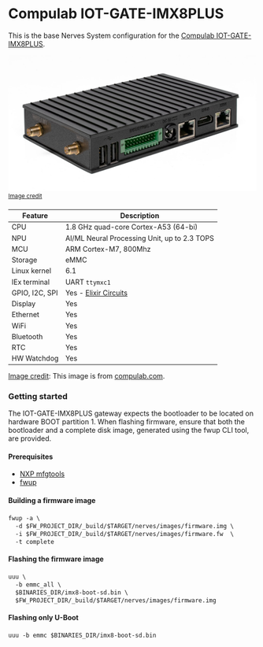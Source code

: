 # Compulab IOT-GATE-IMX8PLUS

This is the base Nerves System configuration for the
[Compulab IOT-GATE-IMX8PLUS](https://www.compulab.com/products/iot-gateways/iot-gate-imx8plus-industrial-arm-iot-gateway).

![IOT-GATE](assets/images/iot-gate.jpg)
<br><sup>[Image credit](#compulab)</sup>

| Feature        | Description                                                 |
| -------------- | ----------------------------------------------------------- |
| CPU            | 1.8 GHz quad-core Cortex-A53 (64-bi)                        |
| NPU            | AI/ML Neural Processing Unit, up to 2.3 TOPS                |
| MCU            | ARM Cortex-M7, 800Mhz                                       |
| Storage        | eMMC                                                        |
| Linux kernel   | 6.1                                                         |
| IEx terminal   | UART `ttymxc1`                                              |
| GPIO, I2C, SPI | Yes - [Elixir Circuits](https://github.com/elixir-circuits) |
| Display        | Yes                                                         |
| Ethernet       | Yes                                                         |
| WiFi           | Yes                                                         |
| Bluetooth      | Yes                                                         |
| RTC            | Yes                                                         |
| HW Watchdog    | Yes                                                         |

[Image credit](#compulab): This image is from
[compulab.com](https://www.compulab.com/products/iot-gateways/iot-gate-imx8plus-industrial-arm-iot-gateway).

### Getting started

The IOT-GATE-IMX8PLUS gateway expects the bootloader to be located on hardware BOOT partition 1. When flashing firmware, ensure that both the bootloader and a complete disk image, generated using the fwup CLI tool, are provided.

#### Prerequisites

- [NXP mfgtools](https://github.com/nxp-imx/mfgtools)
- [fwup](https://github.com/fwup-home/fwup)

#### Building a firmware image

```
fwup -a \
  -d $FW_PROJECT_DIR/_build/$TARGET/nerves/images/firmware.img \
  -i $FW_PROJECT_DIR/_build/$TARGET/nerves/images/firmware.fw  \
  -t complete
```

#### Flashing the firmware image

```
uuu \
  -b emmc_all \
  $BINARIES_DIR/imx8-boot-sd.bin \
  $FW_PROJECT_DIR/_build/$TARGET/nerves/images/firmware.img
```

#### Flashing only U-Boot

```
uuu -b emmc $BINARIES_DIR/imx8-boot-sd.bin
```
